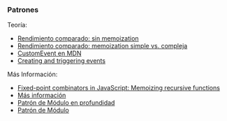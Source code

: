 ### Patrones

Teoría:

- [Rendimiento comparado: sin memoization](http://jsperf.com/fibonacci-cache)
- [Rendimiento comparado: memoization simple vs. compleja](http://jsperf.com/fibonacci-cacheado)
- [CustomEvent en MDN](https://developer.mozilla.org/es/docs/Web/API/CustomEvent)
- [Creating and triggering events](https://developer.mozilla.org/en-US/docs/Web/Guide/Events/Creating_and_triggering_events)

Más Información:
- [Fixed-point combinators in JavaScript: Memoizing recursive functions](http://matt.might.net/articles/implementation-of-recursive-fixed-point-y-combinator-in-javascript-for-memoization/)
- [Más información](https://fernetjs.com/2012/05/patrones-module-y-namespace/s)
- [Patrón de Módulo en profundidad](http://www.etnassoft.com/2011/04/11/el-patron-de-modulo-en-javascript-en-profundidad/)
- [Patrón de Módulo](http://blog.aijoona.com/2011/03/17/patrones-de-diseno-y-javascript-module/)